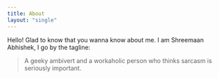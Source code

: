 ```yaml
---
title: About
layout: "single"
---
```


Hello! Glad to know that you wanna know about me.
I am Shreemaan Abhishek, I go by the tagline:

> A geeky ambivert and a workaholic person who thinks sarcasm is seriously important.

